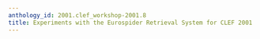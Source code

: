 ```yaml
---
anthology_id: 2001.clef_workshop-2001.8
title: Experiments with the Eurospider Retrieval System for CLEF 2001
---
```


